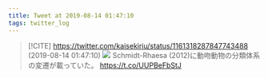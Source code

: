 ```yaml
---
title: Tweet at 2019-08-14 01:47:10
tags: twitter_log
---
```


> [!CITE] https://twitter.com/kaisekiriu/status/1161318287847743488 (2019-08-14 01:47:10)
> ![](https://twitter.com/kaisekiriu/status/1161318287847743488)
> Schmidt-Rhaesa (2012)に動吻動物の分類体系の変遷が載っていた。
> https://t.co/UUPBeFbStJ
